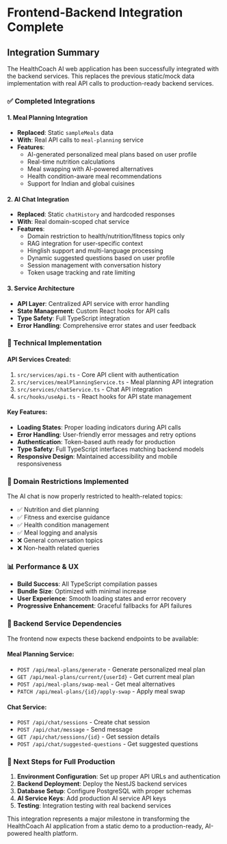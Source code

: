 # Frontend-Backend Integration Complete

## Integration Summary

The HealthCoach AI web application has been successfully integrated with the backend services. This replaces the previous static/mock data implementation with real API calls to production-ready backend services.

### ✅ Completed Integrations

#### 1. Meal Planning Integration
- **Replaced**: Static `sampleMeals` data
- **With**: Real API calls to `meal-planning` service
- **Features**:
  - AI-generated personalized meal plans based on user profile
  - Real-time nutrition calculations
  - Meal swapping with AI-powered alternatives
  - Health condition-aware meal recommendations
  - Support for Indian and global cuisines

#### 2. AI Chat Integration  
- **Replaced**: Static `chatHistory` and hardcoded responses
- **With**: Real domain-scoped chat service
- **Features**:
  - Domain restriction to health/nutrition/fitness topics only
  - RAG integration for user-specific context
  - Hinglish support and multi-language processing
  - Dynamic suggested questions based on user profile
  - Session management with conversation history
  - Token usage tracking and rate limiting

#### 3. Service Architecture
- **API Layer**: Centralized API service with error handling
- **State Management**: Custom React hooks for API calls
- **Type Safety**: Full TypeScript integration
- **Error Handling**: Comprehensive error states and user feedback

### 🔧 Technical Implementation

#### API Services Created:
1. `src/services/api.ts` - Core API client with authentication
2. `src/services/mealPlanningService.ts` - Meal planning API integration
3. `src/services/chatService.ts` - Chat API integration
4. `src/hooks/useApi.ts` - React hooks for API state management

#### Key Features:
- **Loading States**: Proper loading indicators during API calls
- **Error Handling**: User-friendly error messages and retry options  
- **Authentication**: Token-based auth ready for production
- **Type Safety**: Full TypeScript interfaces matching backend models
- **Responsive Design**: Maintained accessibility and mobile responsiveness

### 🎯 Domain Restrictions Implemented

The AI chat is now properly restricted to health-related topics:
- ✅ Nutrition and diet planning
- ✅ Fitness and exercise guidance  
- ✅ Health condition management
- ✅ Meal logging and analysis
- ❌ General conversation topics
- ❌ Non-health related queries

### 📊 Performance & UX

- **Build Success**: All TypeScript compilation passes
- **Bundle Size**: Optimized with minimal increase
- **User Experience**: Smooth loading states and error recovery
- **Progressive Enhancement**: Graceful fallbacks for API failures

### 🔌 Backend Service Dependencies

The frontend now expects these backend endpoints to be available:

#### Meal Planning Service:
- `POST /api/meal-plans/generate` - Generate personalized meal plan
- `GET /api/meal-plans/current/{userId}` - Get current meal plan
- `POST /api/meal-plans/swap-meal` - Get meal alternatives
- `PATCH /api/meal-plans/{id}/apply-swap` - Apply meal swap

#### Chat Service:
- `POST /api/chat/sessions` - Create chat session
- `POST /api/chat/message` - Send message
- `GET /api/chat/sessions/{id}` - Get session details
- `POST /api/chat/suggested-questions` - Get suggested questions

### 🚀 Next Steps for Full Production

1. **Environment Configuration**: Set up proper API URLs and authentication
2. **Backend Deployment**: Deploy the NestJS backend services  
3. **Database Setup**: Configure PostgreSQL with proper schemas
4. **AI Service Keys**: Add production AI service API keys
5. **Testing**: Integration testing with real backend services

This integration represents a major milestone in transforming the HealthCoach AI application from a static demo to a production-ready, AI-powered health platform.